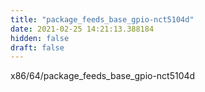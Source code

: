 ```yaml
---
title: "package_feeds_base_gpio-nct5104d"
date: 2021-02-25 14:21:13.388184
hidden: false
draft: false
---
```


x86/64/package_feeds_base_gpio-nct5104d

